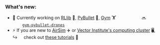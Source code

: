 ### What's new:

- 🔭 Currently working on [RLlib](https://docs.ray.io/en/latest/rllib.html) 🤖, [PyBullet](https://pybullet.org/wordpress/) 🔫, [Gym](https://gym.openai.com) 🏋️    &nbsp; &nbsp; &nbsp; &nbsp; &nbsp; &nbsp; &nbsp; &nbsp; &nbsp; &nbsp; 🔜 &nbsp; &nbsp; &nbsp; &nbsp; &nbsp; &nbsp; &nbsp; &nbsp; &nbsp; &nbsp; [`gym-pybullet-drones`](https://github.com/JacopoPan/gym-pybullet-drones)
- ⚡ If you are new to [AirSim](https://microsoft.github.io/AirSim/) ✈️ or [Vector Institute's computing cluster](https://vectorinstitute.ai)  🖥️, &nbsp; &nbsp; ↪️ &nbsp; &nbsp; check out [these tutorials](https://github.com/JacopoPan/a-minimalist-guide) 📓

<!--
**JacopoPan/JacopoPan** is a ✨ _special_ ✨ repository because its `README.md` (this file) appears on your GitHub profile.

Here are some ideas to get you started:

- 🔭 I’m currently working on ...
- 🌱 I’m currently learning ...
- 👯 I’m looking to collaborate on ...
- 🤔 I’m looking for help with ...
- 💬 Ask me about ...
- 📫 How to reach me: ...
- 😄 Pronouns: ...
- ⚡ Fun fact: ...
-->

